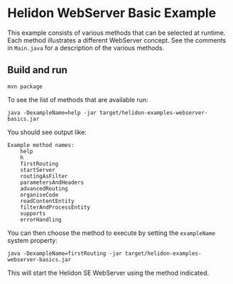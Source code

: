 
# Helidon WebServer Basic Example

This example consists of various methods that can be selected
at runtime. Each method illustrates a different WebServer concept.
See the comments in `Main.java` for a description of the various
methods.

## Build and run

```shell
mvn package
```

To see the list of methods that are available run:

```shell
java -DexampleName=help -jar target/helidon-examples-webserver-basics.jar
```

You should see output like:

```
Example method names:
    help
    h
    firstRouting
    startServer
    routingAsFilter
    parametersAndHeaders
    advancedRouting
    organiseCode
    readContentEntity
    filterAndProcessEntity
    supports
    errorHandling
```

You can then choose the method to execute by setting the `exampleName` system property:

```
java -DexampleName=firstRouting -jar target/helidon-examples-webserver-basics.jar
```

This will start the Helidon SE WebServer using the method indicated.
